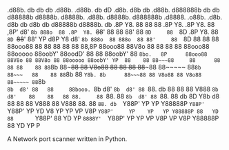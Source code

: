  .d88b.  db   db     db       .d88b.   .d88b.  db   dD       .d8b.  d8b   db  .d88b.  d888888b db   db d88888b d8888b.     d8888b.  .d88b.  d8888b. d888888b     .d8888.  .o88b.  .d8b.  d8b   db d8b   db d88888b d8888b. db 
.8P  Y8. 88   88     88      .8P  Y8. .8P  Y8. 88 ,8P'      d8' `8b 888o  88 .8P  Y8. `~~88~~' 88   88 88'     88  `8D     88  `8D .8P  Y8. 88  `8D `~~88~~'     88'  YP d8P  Y8 d8' `8b 888o  88 888o  88 88'     88  `8D 88 
88    88 88ooo88     88      88    88 88    88 88,8P        88ooo88 88V8o 88 88    88    88    88ooo88 88ooooo 88oobY'     88oodD' 88    88 88oobY'    88        `8bo.   8P      88ooo88 88V8o 88 88V8o 88 88ooooo 88oobY' YP 
88    88 88~~~88     88      88    88 88    88 88`8b        88~~~88 88 V8o88 88    88    88    88~~~88 88~~~~~ 88`8b       88~~~   88    88 88`8b      88          `Y8b. 8b      88~~~88 88 V8o88 88 V8o88 88~~~~~ 88`8b      
`8b  d8' 88   88     88booo. `8b  d8' `8b  d8' 88 `88. db   88   88 88  V888 `8b  d8'    88    88   88 88.     88 `88.     88      `8b  d8' 88 `88.    88        db   8D Y8b  d8 88   88 88  V888 88  V888 88.     88 `88. db 
 `Y88P'  YP   YP     Y88888P  `Y88P'   `Y88P'  YP   YD V8   YP   YP VP   V8P  `Y88P'     YP    YP   YP Y88888P 88   YD     88       `Y88P'  88   YD    YP        `8888Y'  `Y88P' YP   YP VP   V8P VP   V8P Y88888P 88   YD YP 
                                                        P                                                                                                                                                                     
                                                                                                                                                                                                                                           
A Network port scanner written in Python.          